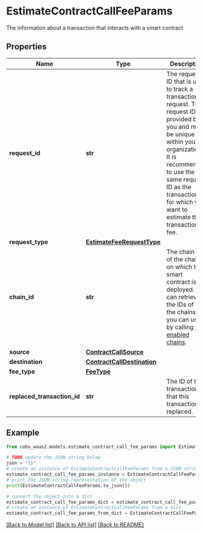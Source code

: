 # EstimateContractCallFeeParams

The information about a transaction that interacts with a smart contract

## Properties

Name | Type | Description | Notes
------------ | ------------- | ------------- | -------------
**request_id** | **str** | The request ID that is used to track a transaction request. The request ID is provided by you and must be unique within your organization. It is recommended to use the same request ID as the transaction for which you want to estimate the transaction fee. | [optional] 
**request_type** | [**EstimateFeeRequestType**](EstimateFeeRequestType.md) |  | 
**chain_id** | **str** | The chain ID of the chain on which the smart contract is deployed. You can retrieve the IDs of all the chains you can use by calling [List enabled chains](https://www.cobo.com/developers/v2/api-references/wallets/list-enabled-chains). | 
**source** | [**ContractCallSource**](ContractCallSource.md) |  | 
**destination** | [**ContractCallDestination**](ContractCallDestination.md) |  | 
**fee_type** | [**FeeType**](FeeType.md) |  | [optional] 
**replaced_transaction_id** | **str** | The ID of the transaction that this transaction replaced. | [optional] 

## Example

```python
from cobo_waas2.models.estimate_contract_call_fee_params import EstimateContractCallFeeParams

# TODO update the JSON string below
json = "{}"
# create an instance of EstimateContractCallFeeParams from a JSON string
estimate_contract_call_fee_params_instance = EstimateContractCallFeeParams.from_json(json)
# print the JSON string representation of the object
print(EstimateContractCallFeeParams.to_json())

# convert the object into a dict
estimate_contract_call_fee_params_dict = estimate_contract_call_fee_params_instance.to_dict()
# create an instance of EstimateContractCallFeeParams from a dict
estimate_contract_call_fee_params_from_dict = EstimateContractCallFeeParams.from_dict(estimate_contract_call_fee_params_dict)
```
[[Back to Model list]](../README.md#documentation-for-models) [[Back to API list]](../README.md#documentation-for-api-endpoints) [[Back to README]](../README.md)


